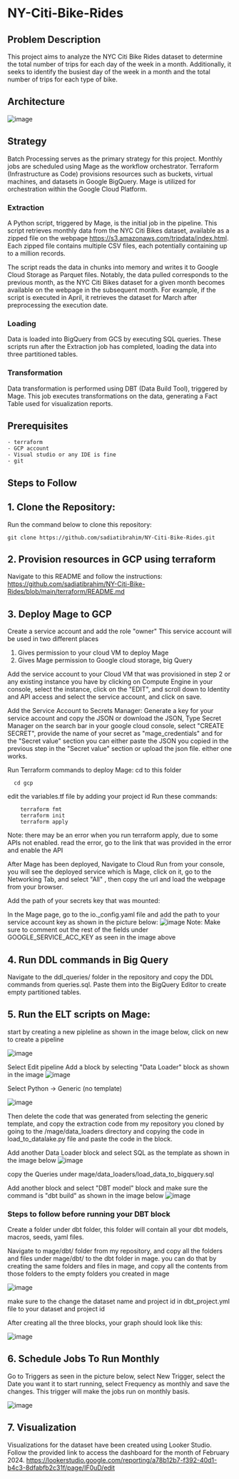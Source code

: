 # NY-Citi-Bike-Rides

## Problem Description

This project aims to analyze the NYC Citi Bike Rides dataset to determine the total number of trips for each day of the week in a month. Additionally, it seeks to identify the busiest day of the week in a month and the total number of trips for each type of bike.


## Architecture
![image](https://github.com/sadiatibrahim/NY-Citi-Bike-Rides/assets/57956925/ab38c2d4-45ee-4360-a320-52859de451ba)

## Strategy

Batch Processing serves as the primary strategy for this project. Monthly jobs are scheduled using Mage as the workflow orchestrator. Terraform (Infrastructure as Code) provisions resources such as buckets, virtual machines, and datasets in Google BigQuery. Mage is utilized for orchestration within the Google Cloud Platform.

### Extraction

A Python script, triggered by Mage, is the initial job in the pipeline. This script retrieves monthly data from the NYC Citi Bikes dataset, available as a zipped file on the webpage https://s3.amazonaws.com/tripdata/index.html. Each zipped file contains multiple CSV files, each potentially containing up to a million records.

The script reads the data in chunks into memory and writes it to Google Cloud Storage as Parquet files. Notably, the data pulled corresponds to the previous month, as the NYC Citi Bikes dataset for a given month becomes available on the webpage in the subsequent month. For example, if the script is executed in April, it retrieves the dataset for March after preprocessing the execution date.

### Loading

Data is loaded into BigQuery from GCS by executing SQL queries. These scripts run after the Extraction job has completed, loading the data into three partitioned tables.

### Transformation

Data transformation is performed using DBT (Data Build Tool), triggered by Mage. This job executes transformations on the data, generating a Fact Table used for visualization reports.

## Prerequisites

    - terraform
    - GCP account
    - Visual studio or any IDE is fine
    - git

## Steps to Follow

## 1. Clone the Repository:
Run the command below to clone this repository:

    git clone https://github.com/sadiatibrahim/NY-Citi-Bike-Rides.git

## 2. Provision resources in GCP using terraform

Navigate to this README and follow the instructions: https://github.com/sadiatibrahim/NY-Citi-Bike-Rides/blob/main/terraform/README.md

## 3. Deploy Mage to GCP

Create a service account and add the role "owner" This service account will be used in two different places

  1. Gives permission to your cloud VM to deploy Mage
  2. Gives Mage permission to Google cloud storage, big Query

Add the service account to your Cloud VM that was provisioned in step 2 or any existing instance you have by clicking on Compute Engine in your console, select the instance, click on the "EDIT", and scroll down to Identity and API access and select the service account, and click on save.

Add the Service Account to Secrets Manager:
  Generate a key for your service account and copy the JSON or download the JSON,
  Type Secret Manager on the search bar in your google cloud console, select "CREATE SECRET", provide the name of your secret as "mage_credentials" and for the "Secret value" section you can either paste the JSON you copied in the previous step in the "Secret value" section or upload the json file. either one works.

Run Terraform commands to deploy Mage:
cd to this folder 

      cd gcp
  edit the variables.tf file by adding your project id
  Run these commands:

        terraform fmt
        terraform init
        terraform apply
  Note: there may be an error when you run terraform apply, due to some APIs not enabled. read the error, go to the link that was provided in the error and enable the API

  After Mage has been deployed, Navigate to Cloud Run from your console, you will see the deployed service which is Mage, click on it, go to the Networking Tab, and select "All" , then copy the url and load the webpage from your browser.


Add the path of your secrets key that was mounted:

  In the Mage page, go to the io._config.yaml file and add the path to your service account key as shown in the picture below:
  ![image](https://github.com/sadiatibrahim/NY-Citi-Bike-Rides/assets/57956925/f788139a-58c1-46be-b3d4-7928d3df598e)
  Note: Make sure to comment out the rest of the fields under GOOGLE_SERVICE_ACC_KEY as seen in the image above



## 4. Run DDL commands in Big Query

Navigate to the ddl_queries/ folder in the repository and copy the DDL commands from queries.sql. Paste them into the BigQuery Editor to create empty partitioned tables.


## 5. Run the ELT scripts on Mage:

start by creating a new pipleline as shown in the image below, click on new to create a pipeline

![image](https://github.com/sadiatibrahim/NY-Citi-Bike-Rides/assets/57956925/78b0fbd0-de46-475e-b7f2-346643fa7b81)

Select Edit pipeline
Add a block by selecting "Data Loader" block as shown in the image
![image](https://github.com/sadiatibrahim/NY-Citi-Bike-Rides/assets/57956925/0f2ccece-6c69-4a28-b44e-44bb814fbc2c)

Select Python -> Generic (no template)

![image](https://github.com/sadiatibrahim/NY-Citi-Bike-Rides/assets/57956925/3933801e-90b3-483d-80af-44a7532b1aac)

Then delete the code that was generated from selecting the generic template, and copy the extraction code from my repository you cloned by going to the /mage/data_loaders directory and copying the code in load_to_datalake.py file and paste the code in the block.

Add another Data Loader block and select SQL as the template as shown in the image below
![image](https://github.com/sadiatibrahim/NY-Citi-Bike-Rides/assets/57956925/b9376039-ec26-4e65-96bb-25bbff7a28fc)

copy the Queries under mage/data_loaders/load_data_to_bigquery.sql

Add another block and select "DBT model" block and make sure the command is "dbt build" as shown in the image below
![image](https://github.com/sadiatibrahim/NY-Citi-Bike-Rides/assets/57956925/b48ab6d1-0395-4050-ae88-5d8a51369c3d)

### Steps to follow before running your DBT block

Create a folder under dbt folder, this folder will contain all your dbt models, macros, seeds, yaml files.

Navigate to mage/dbt/ folder from my repository, and copy all the folders and files under mage/dbt/ to the dbt folder in mage. you can do that by creating the same folders and files in mage, and copy all the contents from those folders to the empty folders you created in mage

![image](https://github.com/sadiatibrahim/NY-Citi-Bike-Rides/assets/57956925/5e69c1db-0428-4994-8404-4dd140ff5e62)

make sure to the change the dataset name and project id in dbt_project.yml file to your dataset and project id


After creating all the three blocks, your graph should look like this:

![image](https://github.com/sadiatibrahim/NY-Citi-Bike-Rides/assets/57956925/9ab77fe4-304b-47a8-9800-a51ab9c46eac)

## 6. Schedule Jobs To Run Monthly

Go to Triggers as seen in the picture below, select New Trigger, select the Date you want it to start running,
select Frequency as monthly and save the changes. This trigger will make the jobs run on monthly basis.

![image](https://github.com/sadiatibrahim/NY-Citi-Bike-Rides/assets/57956925/cb04e8f5-ad8c-4041-9fcd-baec02910141)


## 7.  Visualization

Visualizations for the dataset have been created using Looker Studio. Follow the provided link to access the dashboard for the month of February 2024.
https://lookerstudio.google.com/reporting/a78b12b7-f392-40d1-b4c3-8dfabfb2c31f/page/IF0uD/edit
















  
